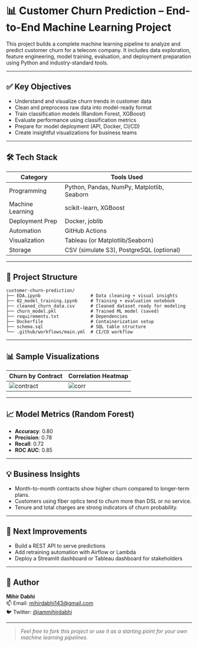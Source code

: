 # 📊 Customer Churn Prediction – End-to-End Machine Learning Project

This project builds a complete machine learning pipeline to analyze and predict customer churn for a telecom company. It includes data exploration, feature engineering, model training, evaluation, and deployment preparation using Python and industry-standard tools.

---

## ✅ Key Objectives

- Understand and visualize churn trends in customer data
- Clean and preprocess raw data into model-ready format
- Train classification models (Random Forest, XGBoost)
- Evaluate performance using classification metrics
- Prepare for model deployment (API, Docker, CI/CD)
- Create insightful visualizations for business teams

---

## 🛠 Tech Stack

| Category        | Tools Used                              |
|----------------|------------------------------------------|
| Programming     | Python, Pandas, NumPy, Matplotlib, Seaborn |
| Machine Learning| scikit-learn, XGBoost                   |
| Deployment Prep | Docker, joblib                          |
| Automation      | GitHub Actions                          |
| Visualization   | Tableau (or Matplotlib/Seaborn)         |
| Storage         | CSV (simulate S3), PostgreSQL (optional) |

---

## 📁 Project Structure

```
customer-churn-prediction/
├── EDA.ipynb                   # Data cleaning + visual insights
├── 02_model_training.ipynb     # Training + evaluation notebook
├── cleaned_churn_data.csv      # Cleaned dataset ready for modeling
├── churn_model.pkl             # Trained ML model (saved)
├── requirements.txt            # Dependencies
├── Dockerfile                  # Containerization setup
├── schema.sql                  # SQL table structure
└── .github/workflows/main.yml  # CI/CD workflow
```

---

## 📊 Sample Visualizations

| Churn by Contract | Correlation Heatmap |
|-------------------|---------------------|
| ![contract](images/churn_by_contract.png) | ![corr](images/correlation_heatmap.png) |

---

## 📈 Model Metrics (Random Forest)

- **Accuracy**: 0.80
- **Precision**: 0.78
- **Recall**: 0.72
- **ROC AUC**: 0.85

---

## 💡 Business Insights

- Month-to-month contracts show higher churn compared to longer-term plans.
- Customers using fiber optics tend to churn more than DSL or no service.
- Tenure and total charges are strong indicators of churn probability.

---

## 🚀 Next Improvements

- Build a REST API to serve predictions
- Add retraining automation with Airflow or Lambda
- Deploy a Streamlit dashboard or Tableau dashboard for stakeholders

---

## 👤 Author

**Mihir Dabhi**  
📫 Email: mihirdabhi143@gmail.com  
🐦 Twitter: [@iammihirdabhi](https://twitter.com/iammihirdabhi)

---

> *Feel free to fork this project or use it as a starting point for your own machine learning pipelines.*
